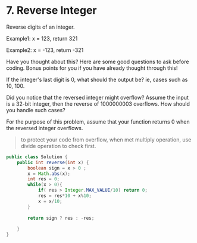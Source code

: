 # 7. Reverse Integer


Reverse digits of an integer.

Example1: x = 123, return 321

Example2: x = -123, return -321

Have you thought about this?
Here are some good questions to ask before coding. Bonus points for you if you have already thought through this!

If the integer's last digit is 0, what should the output be? ie, cases such as 10, 100.

Did you notice that the reversed integer might overflow? Assume the input is a 32-bit integer, then the reverse of 1000000003 overflows. How should you handle such cases?

For the purpose of this problem, assume that your function returns 0 when the reversed integer overflows.

>to protect your code from overflow, when met multiply operation, use divide operation to check first.

```java
public class Solution {
    public int reverse(int x) {
        boolean sign = x > 0 ;
        x = Math.abs(x);
        int res = 0;
        while(x > 0){
            if( res > Integer.MAX_VALUE/10) return 0;
            res = res*10 + x%10;
            x = x/10;
        }
        
        return sign ? res : -res;
        
    }
}
```